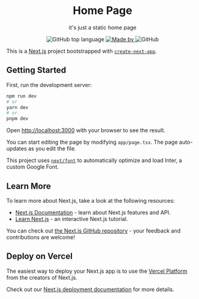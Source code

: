 <div align="center">
  <h1>Home Page</h1>
  <p>it's just a static home page</p>
  <p>
    <img alt="GitHub top language" src="https://img.shields.io/github/languages/top/caiorodrigues10/Using-mantine?color=%232196F3">
    <a href="https://www.linkedin.com/in/caio-henrique-rodrigues-9b155916b/" target="_blank" rel="noopener noreferrer">
      <img alt="Made by" src="https://img.shields.io/badge/made%20by-Caio%20Rodrigues-%232196F3">
    </a>          
    <img alt="GitHub" src="https://img.shields.io/github/license/Caio%20Rodrigues/Using-mantine?color=%232196F3">
  </p>
</div>


This is a [Next.js](https://nextjs.org/) project bootstrapped with [`create-next-app`](https://github.com/vercel/next.js/tree/canary/packages/create-next-app).

## Getting Started

First, run the development server:

```bash
npm run dev
# or
yarn dev
# or
pnpm dev
```

Open [http://localhost:3000](http://localhost:3000) with your browser to see the result.

You can start editing the page by modifying `app/page.tsx`. The page auto-updates as you edit the file.

This project uses [`next/font`](https://nextjs.org/docs/basic-features/font-optimization) to automatically optimize and load Inter, a custom Google Font.

## Learn More

To learn more about Next.js, take a look at the following resources:

- [Next.js Documentation](https://nextjs.org/docs) - learn about Next.js features and API.
- [Learn Next.js](https://nextjs.org/learn) - an interactive Next.js tutorial.

You can check out [the Next.js GitHub repository](https://github.com/vercel/next.js/) - your feedback and contributions are welcome!

## Deploy on Vercel

The easiest way to deploy your Next.js app is to use the [Vercel Platform](https://vercel.com/new?utm_medium=default-template&filter=next.js&utm_source=create-next-app&utm_campaign=create-next-app-readme) from the creators of Next.js.

Check out our [Next.js deployment documentation](https://nextjs.org/docs/deployment) for more details.
